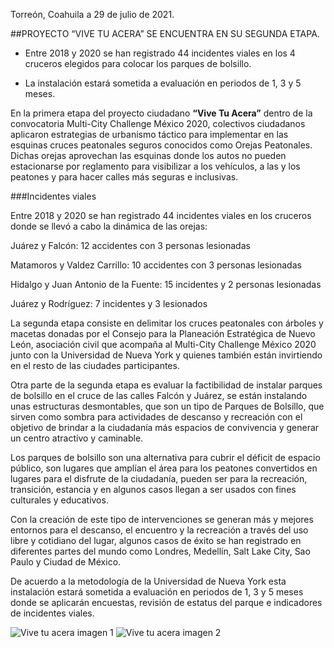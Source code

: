 
Torreón, Coahuila a 29 de julio de 2021.

##PROYECTO “VIVE TU ACERA” SE ENCUENTRA EN SU SEGUNDA ETAPA.

- Entre 2018 y 2020 se han registrado 44 incidentes viales en los 4 cruceros elegidos para colocar los parques de bolsillo.

- La instalación estará sometida a evaluación en periodos de 1, 3 y 5 meses.

En la primera etapa del proyecto ciudadano **“Vive Tu Acera”** dentro de la convocatoria Multi-City Challenge México 2020, colectivos ciudadanos aplicaron estrategias de urbanismo táctico para implementar en las esquinas cruces peatonales seguros conocidos como Orejas Peatonales. Dichas orejas aprovechan las esquinas donde los autos no pueden estacionarse por reglamento para visibilizar a los vehículos, a las y los peatones y para hacer calles más seguras e inclusivas.

###Incidentes viales

Entre 2018 y 2020 se han registrado 44 incidentes viales en los cruceros donde se llevó a cabo la dinámica de las orejas:

Juárez y Falcón: 12 accidentes con 3 personas lesionadas

Matamoros y Valdez Carrillo: 10 accidentes con 3 personas lesionadas

Hidalgo y Juan Antonio de la Fuente: 15 incidentes y 2 personas lesionadas

Juárez y Rodríguez: 7 incidentes y 3 lesionados

La segunda etapa consiste en delimitar los cruces peatonales con árboles y macetas donadas por el Consejo para la Planeación Estratégica de Nuevo León, asociación civil que acompaña al Multi-City Challenge México 2020 junto con la Universidad de Nueva York y quienes también están invirtiendo en el resto de las ciudades participantes.

Otra parte de la segunda etapa es evaluar la factibilidad de instalar parques de bolsillo en el cruce de las calles Falcón y Juárez, se están instalando unas estructuras desmontables, que son un tipo de Parques de Bolsillo, que sirven como sombra para actividades de descanso y recreación con el objetivo de brindar a la ciudadanía más espacios de convivencia y generar un centro atractivo y caminable.



Los parques de bolsillo son una alternativa para cubrir el déficit de espacio público, son lugares que amplían el área para los peatones convertidos en lugares para el disfrute de la ciudadanía, pueden ser para la recreación, transición, estancia y en algunos casos llegan a ser usados con fines culturales y educativos.

Con la creación de este tipo de intervenciones se generan más y mejores entornos para el descanso, el encuentro y la recreación a través del uso libre y cotidiano del lugar, algunos casos de éxito se han registrado en diferentes partes del mundo como Londres, Medellín, Salt Lake City, Sao Paulo y Ciudad de México.

De acuerdo a la metodología de la Universidad de Nueva York esta instalación estará sometida a evaluación en periodos de 1, 3 y 5 meses donde se aplicarán encuestas, revisión de estatus del parque e indicadores de incidentes viales.



<img class="img-responsive" src="2021-08-02-comunicado-vive-tu-acera-etapa2/ima01.jpg" alt="Vive tu acera imagen 1">

<img class="img-responsive" src="2021-08-02-comunicado-vive-tu-acera-etapa2/ima02.jpg" alt="Vive tu acera imagen 2">
